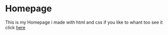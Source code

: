 # Homepage
This is my Homepage i made with html and css
if you like to whant too see it click <a href="https://schatzsuche.github.io/homepage/" target="_blank">here</a>
